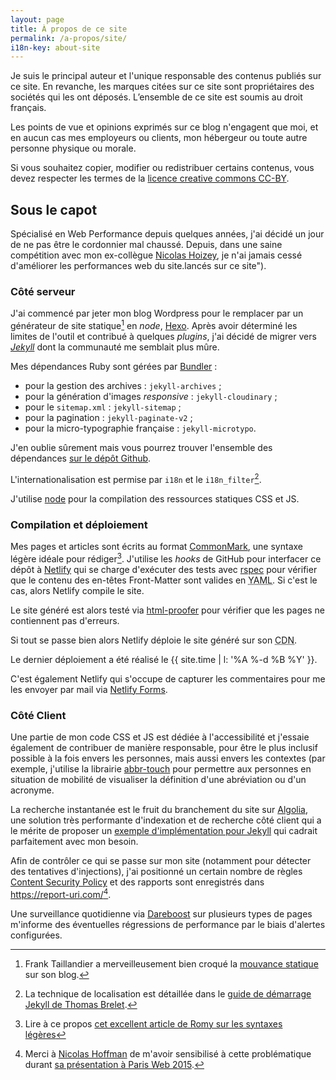 ```yaml
---
layout: page
title: À propos de ce site
permalink: /a-propos/site/
i18n-key: about-site
---
```


Je suis le principal auteur et l'unique responsable des contenus publiés sur ce site. En revanche, les marques citées sur ce site sont propriétaires des sociétés qui les ont déposés. L’ensemble de ce site est soumis au droit français.

Les points de vue et opinions exprimés sur ce blog n'engagent que moi, et en aucun cas mes employeurs ou clients, mon hébergeur ou toute autre personne physique ou morale.

Si vous souhaitez copier, modifier ou redistribuer certains contenus, vous devez respecter les termes de la [licence creative commons CC-BY](http://creativecommons.org/licenses/by/3.0/fr/).

## Sous le capot

Spécialisé en Web Performance depuis quelques années, j'ai décidé un jour de ne pas être le cordonnier mal chaussé. Depuis, dans une saine compétition avec mon ex-collègue [Nicolas Hoizey](http://nicolas-hoizey.com/), je n'ai jamais cessé d'améliorer les performances web du site.lancés sur ce site").

### Côté serveur

J'ai commencé par jeter mon blog Wordpress pour le remplacer par un générateur de site statique[^static] en <em lang="en">node</em>, [Hexo](https://github.com/hexojs/hexo). Après avoir déterminé les limites de l'outil et contribué à quelques <em lang="en">plugins</em>, j'ai décidé de migrer vers [<em lang="en">Jekyll</em>](https://jekyllrb.com/) dont la communauté me semblait plus mûre.

[^static]: Frank Taillandier a merveilleusement bien croqué la [mouvance statique](http://frank.taillandier.me/2016/03/08/les-gestionnaires-de-contenu-statique/) sur son blog.

Mes dépendances Ruby sont gérées par [Bundler](http://bundler.io/) :

* pour la gestion des archives : `jekyll-archives` ;
* pour la génération d'images <em lang="en">responsive</em> : `jekyll-cloudinary` ;
* pour le `sitemap.xml` : `jekyll-sitemap` ;
* pour la pagination : `jekyll-paginate-v2` ;
* pour la micro-typographie française : `jekyll-microtypo`.

J'en oublie sûrement mais vous pourrez trouver l'ensemble des dépendances [sur le dépôt Github](https://github.com/borisschapira/borisschapira.com/blob/master/Gemfile "Squelette Jekyll de BorisSchapira.com").

L'internationalisation est permise par `i18n` et le `i18n_filter`[^2].

[^2]: La technique de localisation est détaillée dans le [guide de démarrage Jekyll de Thomas Brelet](http://www.toam.fr/20-05-2013-guide-demarrage-jekyll/#localiser-jekyll).

J'utilise [node](https://nodejs.org/) pour la compilation des ressources statiques CSS et JS.

### Compilation et déploiement

Mes pages et articles sont écrits au format [CommonMark](https://commonmark.org/), une syntaxe légère idéale pour rédiger[^3]. J'utilise les <em lang="en">hooks</em> de GitHub pour interfacer ce dépôt à [Netlify](https://www.netlify.com/) qui se charge d'exécuter des tests avec [rspec](http://rspec.info/) pour vérifier que le contenu des en-têtes Front-Matter sont valides en <abbr lang="en" title="YAML Ain't Markup Language">YAML</abbr>. Si c'est le cas, alors Netlify compile le site.

Le site généré est alors testé via [html-proofer](https://github.com/gjtorikian/html-proofer) pour vérifier que les pages ne contiennent pas d'erreurs.

Si tout se passe bien alors Netlify déploie le site généré sur son <abbr title="Content Delivery Network">CDN</abbr>.

Le dernier déploiement a été réalisé le {{ site.time | l: '%A %-d %B %Y' }}.

C'est également Netlify qui s'occupe de capturer les commentaires pour me les envoyer par mail via [Netlify Forms](https://www.netlify.com/docs/form-handling/).

[^3]: Lire à ce propos [cet excellent article de Romy sur les syntaxes légères](http://romy.tetue.net/syntaxes-legeres-pour-rediger)

### Côté Client

Une partie de mon code CSS et JS est dédiée à l'accessibilité et j'essaie également de contribuer de manière responsable, pour être le plus inclusif possible à la fois envers les personnes, mais aussi envers les contextes (par exemple, j'utilise la librairie [abbr-touch](http://www.growingwiththeweb.com/2014/09/making-abbr-elements-touch-accessible.html) pour permettre aux personnes en situation de mobilité de visualiser la définition d'une abréviation ou d'un acronyme.

La recherche instantanée est le fruit du branchement du site sur [Algolia](https://www.algolia.com/), une solution très performante d'indexation et de recherche côté client qui a le mérite de proposer un [exemple d'implémentation pour Jekyll](https://blog.algolia.com/instant-search-blog-documentation-jekyll-plugin/ "Add instant search to your blog or documentation using our Jekyll plugin") qui cadrait parfaitement avec mon besoin.

Afin de contrôler ce qui se passe sur mon site (notamment pour détecter des tentatives d'injections), j'ai positionné un certain nombre de règles [Content Security Policy](https://developer.mozilla.org/fr/docs/S%C3%A9curit%C3%A9/CSP) et des rapports sont enregistrés dans <https://report-uri.com/>[^7].

Une surveillance quotidienne via [Dareboost](https://www.dareboost.com/) sur plusieurs types de pages m'informe des éventuelles régressions de performance par le biais d'alertes configurées.

[^7]: Merci à [Nicolas Hoffman](https://twitter.com/Nico3333fr) de m'avoir sensibilisé à cette problématique durant [sa présentation à Paris Web 2015](http://www.nicolas-hoffmann.net/content-security-policy-parisweb-2015/ "CSP: Content Security Policy").
